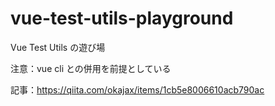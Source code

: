 # vue-test-utils-playground

Vue Test Utils の遊び場

注意：vue cli との併用を前提としている

記事：https://qiita.com/okajax/items/1cb5e8006610acb790ac
